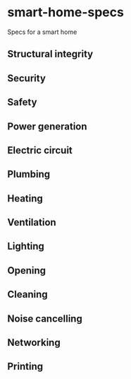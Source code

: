 # smart-home-specs
Specs for a smart home

## Structural integrity

## Security

## Safety

## Power generation

## Electric circuit

## Plumbing

## Heating

## Ventilation

## Lighting

## Opening

## Cleaning

## Noise cancelling 

## Networking

## Printing
